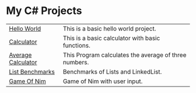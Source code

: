<h1>My C# Projects</h1>
    <table>
        <tr>
            <td>
                <a href="https://github.com/jann-amh/CSharpProjects/blob/master/HelloWorld/HelloWorld/Program.cs">Hello World</a>
            </td>
            <td>
                This is a basic hello world project.
            </td>
        </tr>
        <tr>
            <td>
                <a href=https://github.com/jann-amh/CSharpProjects/tree/master/Calculator/Calculator> Calculator</a>
            </td>
            <td>
                This is a basic calculator with basic functions.
            </td>
        </tr>
        <tr>
            <td>
                <a href=https://github.com/jann-amh/CSharpProjects/tree/master/Average/Average> Average Calculator</a>
            </td>
            <td>
                This Program calculates the average of three numbers.
            </td>
        </tr>
        <tr>
            <td>
                <a href=https://github.com/jann-amh/CSharpProjects/tree/master/ListBenchmarks> List Benchmarks</a>
            </td>
            <td>
                Benchmarks of Lists and LinkedList.
            </td>
        </tr>
        <tr>
            <td>
                <a href=https://github.com/jann-amh/CSharpProjects/blob/master/GameOfNim/GameOfNim/Program.cs> Game Of Nim</a>
            </td>
            <td>
                Game of Nim with user input.
            </td>
        </tr>
    </table>
